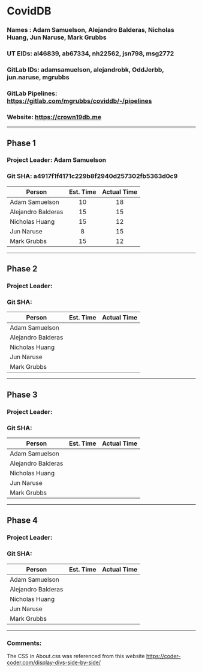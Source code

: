 # CovidDB

### Names : Adam Samuelson, Alejandro Balderas, Nicholas Huang, Jun Naruse, Mark Grubbs
### UT EIDs: al46839, ab67334, nh22562, jsn798, msg2772
### GitLab IDs: adamsamuelson, alejandrobk, OddJerbb, jun.naruse, mgrubbs
### GitLab Pipelines: https://gitlab.com/mgrubbs/coviddb/-/pipelines
### Website: https://crown19db.me
___
## Phase 1
### Project Leader: Adam Samuelson
### Git SHA: a4917f1f4171c229b8f2940d257302fb5363d0c9

| Person | Est. Time | Actual Time |
| ------ | :---------: | :-----------: |
| Adam Samuelson | 10 | 18 |
| Alejandro Balderas | 15 | 15 |
| Nicholas Huang | 15 | 12 |
| Jun Naruse | 8 | 15 |
| Mark Grubbs | 15 | 12 |
___
## Phase 2
### Project Leader: 
### Git SHA:

| Person | Est. Time | Actual Time |
| ------ | :---------: | :-----------: |
| Adam Samuelson |  |  |
| Alejandro Balderas |  |  |
| Nicholas Huang |  |  |
| Jun Naruse |  |  |
| Mark Grubbs |  |  |
___
## Phase 3
### Project Leader: 
### Git SHA:

| Person | Est. Time | Actual Time |
| ------ | :---------: | :-----------: |
| Adam Samuelson |  |  |
| Alejandro Balderas |  |  |
| Nicholas Huang |  |  |
| Jun Naruse |  |  |
| Mark Grubbs |  |  |
___
## Phase 4
### Project Leader: 
### Git SHA:

| Person | Est. Time | Actual Time |
| ------ | :---------: | :-----------: |
| Adam Samuelson |  |  |
| Alejandro Balderas |  |  |
| Nicholas Huang |  |  |
| Jun Naruse |  |  |
| Mark Grubbs |  |  |
___
### Comments:
The CSS in About.css was referenced from this website https://coder-coder.com/display-divs-side-by-side/

